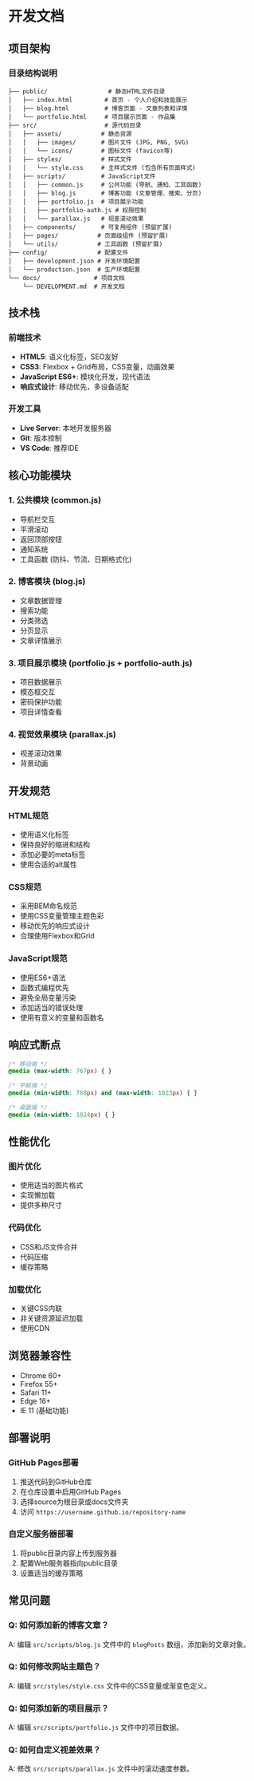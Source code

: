 # 开发文档

## 项目架构

### 目录结构说明

```
├── public/                 # 静态HTML文件目录
│   ├── index.html         # 首页 - 个人介绍和技能展示
│   ├── blog.html          # 博客页面 - 文章列表和详情
│   └── portfolio.html     # 项目展示页面 - 作品集
├── src/                   # 源代码目录
│   ├── assets/           # 静态资源
│   │   ├── images/       # 图片文件 (JPG, PNG, SVG)
│   │   └── icons/        # 图标文件 (favicon等)
│   ├── styles/           # 样式文件
│   │   └── style.css     # 主样式文件 (包含所有页面样式)
│   ├── scripts/          # JavaScript文件
│   │   ├── common.js     # 公共功能 (导航、通知、工具函数)
│   │   ├── blog.js       # 博客功能 (文章管理、搜索、分页)
│   │   ├── portfolio.js  # 项目展示功能
│   │   ├── portfolio-auth.js # 权限控制
│   │   └── parallax.js   # 视差滚动效果
│   ├── components/       # 可复用组件 (预留扩展)
│   ├── pages/           # 页面级组件 (预留扩展)
│   └── utils/           # 工具函数 (预留扩展)
├── config/              # 配置文件
│   ├── development.json # 开发环境配置
│   └── production.json  # 生产环境配置
└── docs/               # 项目文档
    └── DEVELOPMENT.md  # 开发文档
```

## 技术栈

### 前端技术
- **HTML5**: 语义化标签，SEO友好
- **CSS3**: Flexbox + Grid布局，CSS变量，动画效果
- **JavaScript ES6+**: 模块化开发，现代语法
- **响应式设计**: 移动优先，多设备适配

### 开发工具
- **Live Server**: 本地开发服务器
- **Git**: 版本控制
- **VS Code**: 推荐IDE

## 核心功能模块

### 1. 公共模块 (common.js)
- 导航栏交互
- 平滑滚动
- 返回顶部按钮
- 通知系统
- 工具函数 (防抖、节流、日期格式化)

### 2. 博客模块 (blog.js)
- 文章数据管理
- 搜索功能
- 分类筛选
- 分页显示
- 文章详情展示

### 3. 项目展示模块 (portfolio.js + portfolio-auth.js)
- 项目数据展示
- 模态框交互
- 密码保护功能
- 项目详情查看

### 4. 视觉效果模块 (parallax.js)
- 视差滚动效果
- 背景动画

## 开发规范

### HTML规范
- 使用语义化标签
- 保持良好的缩进和结构
- 添加必要的meta标签
- 使用合适的alt属性

### CSS规范
- 采用BEM命名规范
- 使用CSS变量管理主题色彩
- 移动优先的响应式设计
- 合理使用Flexbox和Grid

### JavaScript规范
- 使用ES6+语法
- 函数式编程优先
- 避免全局变量污染
- 添加适当的错误处理
- 使用有意义的变量和函数名

## 响应式断点

```css
/* 移动端 */
@media (max-width: 767px) { }

/* 平板端 */
@media (min-width: 768px) and (max-width: 1023px) { }

/* 桌面端 */
@media (min-width: 1024px) { }
```

## 性能优化

### 图片优化
- 使用适当的图片格式
- 实现懒加载
- 提供多种尺寸

### 代码优化
- CSS和JS文件合并
- 代码压缩
- 缓存策略

### 加载优化
- 关键CSS内联
- 非关键资源延迟加载
- 使用CDN

## 浏览器兼容性

- Chrome 60+
- Firefox 55+
- Safari 11+
- Edge 16+
- IE 11 (基础功能)

## 部署说明

### GitHub Pages部署
1. 推送代码到GitHub仓库
2. 在仓库设置中启用GitHub Pages
3. 选择source为根目录或docs文件夹
4. 访问 `https://username.github.io/repository-name`

### 自定义服务器部署
1. 将public目录内容上传到服务器
2. 配置Web服务器指向public目录
3. 设置适当的缓存策略

## 常见问题

### Q: 如何添加新的博客文章？
A: 编辑 `src/scripts/blog.js` 文件中的 `blogPosts` 数组，添加新的文章对象。

### Q: 如何修改网站主题色？
A: 编辑 `src/styles/style.css` 文件中的CSS变量或渐变色定义。

### Q: 如何添加新的项目展示？
A: 编辑 `src/scripts/portfolio.js` 文件中的项目数据。

### Q: 如何自定义视差效果？
A: 修改 `src/scripts/parallax.js` 文件中的滚动速度参数。